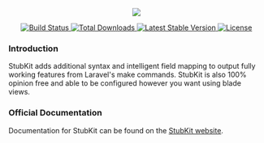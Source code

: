<p align="center">
    <a href="https://stubkit.com" title="Laravel Stubs on Steroids">
        <img src="https://stubkit.com/assets/img/logo.png">
    </a>
</p>

<p align="center">
    <a href="https://github.com/stubkit/stubkit/actions">
        <img src="https://github.com/stubkit/stubkit/workflows/tests/badge.svg" alt="Build Status">
    </a>
    <a href="https://packagist.org/packages/stubkit/stubkit">
        <img src="https://img.shields.io/packagist/dt/stubkit/stubkit" alt="Total Downloads">
    </a>
    <a href="https://packagist.org/packages/stubkit/stubkit">
        <img src="https://img.shields.io/packagist/v/stubkit/stubkit" alt="Latest Stable Version">
    </a>
    <a href="https://packagist.org/packages/stubkit/stubkit">
        <img src="https://img.shields.io/packagist/l/stubkit/stubkit" alt="License">
    </a>
</p>

### Introduction
StubKit adds additional syntax and intelligent field mapping to output fully working features from Laravel's make commands. StubKit is also 100% opinion free and able to be configured however you want using blade views.

### Official Documentation
Documentation for StubKit can be found on the [StubKit website](https://stubkit.com).

